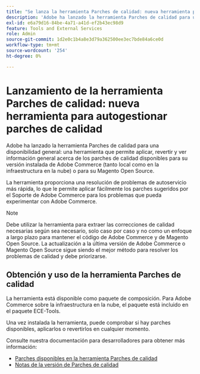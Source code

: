 ```yaml
---
title: "Se lanza la herramienta Parches de calidad: nueva herramienta para autogestionar parches de calidad"
description: 'Adobe ha lanzado la herramienta Parches de calidad para una disponibilidad general: una herramienta que permite aplicar, revertir y ver información general acerca de los parches de calidad disponibles para su versión instalada de Adobe Commerce (tanto local como en la infraestructura en la nube) o para su Magento Open Source.'
exl-id: e6a79d16-84be-4a71-a41d-ef2b43ec98d9
feature: Tools and External Services
role: Admin
source-git-commit: 1d2e0c1b4a8e3d79a362500ee3ec7bde84a6ce0d
workflow-type: tm+mt
source-wordcount: '254'
ht-degree: 0%

---
```


# Lanzamiento de la herramienta Parches de calidad: nueva herramienta para autogestionar parches de calidad

Adobe ha lanzado la herramienta Parches de calidad para una disponibilidad general: una herramienta que permite aplicar, revertir y ver información general acerca de los parches de calidad disponibles para su versión instalada de Adobe Commerce (tanto local como en la infraestructura en la nube) o para su Magento Open Source.

La herramienta proporciona una resolución de problemas de autoservicio más rápida, lo que le permite aplicar fácilmente los parches sugeridos por el Soporte de Adobe Commerce para los problemas que pueda experimentar con Adobe Commerce.

>[!NOTE]
>
>Debe utilizar la herramienta para extraer las correcciones de calidad necesarias según sea necesario, solo caso por caso y no como un enfoque a largo plazo para mantener el código de Adobe Commerce y de Magento Open Source. La actualización a la última versión de Adobe Commerce o Magento Open Source sigue siendo el mejor método para resolver los problemas de calidad y debe priorizarse.

## Obtención y uso de la herramienta Parches de calidad

La herramienta está disponible como paquete de composición. Para Adobe Commerce sobre la infraestructura en la nube, el paquete está incluido en el paquete ECE-Tools.

Una vez instalada la herramienta, puede comprobar si hay parches disponibles, aplicarlos o revertirlos en cualquier momento.

Consulte nuestra documentación para desarrolladores para obtener más información:

* [Parches disponibles en la herramienta Parches de calidad](https://devdocs.magento.com/quality-patches/tool.html#patch-grid)
* [Notas de la versión de Parches de calidad](https://devdocs.magento.com/quality-patches/release-notes.html)
